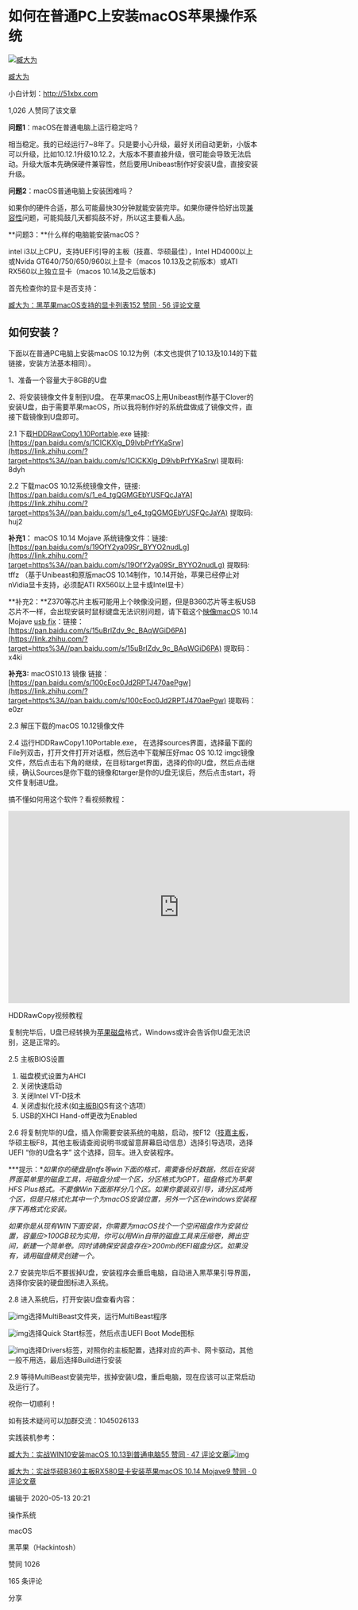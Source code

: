 # 如何在普通PC上安装macOS苹果操作系统

[![臧大为](https://pic3.zhimg.com/v2-5ee9b7524d43ff2ec59b089862d5173b_xs.jpg?source=172ae18b)](https://www.zhihu.com/people/davidtsang)

[臧大为](https://www.zhihu.com/people/davidtsang)

小白计划：http://51xbx.com



1,026 人赞同了该文章

**问题1**：macOS在普通电脑上运行稳定吗？

相当稳定。我的已经运行7~8年了。只是要小心升级，最好关闭自动更新，小版本可以升级，比如10.12.1升级10.12.2，大版本不要直接升级，很可能会导致无法启动。升级大版本先确保硬件兼容性，然后要用Unibeast制作好安装U盘，直接安装升级。

**问题2**：macOS普通电脑上安装困难吗？

如果你的硬件合适，那么可能最快30分钟就能安装完毕。如果你硬件恰好出现[兼容性](https://www.zhihu.com/search?q=兼容性&search_source=Entity&hybrid_search_source=Entity&hybrid_search_extra={"sourceType"%3A"article"%2C"sourceId"%3A136662874})问题，可能捣鼓几天都捣鼓不好，所以这主要看人品。

**问题3：**什么样的电脑能安装macOS？

intel i3以上CPU，支持UEFI引导的主板（技嘉、华硕最佳），Intel HD4000以上或Nvida GT640/750/650/960以上显卡（macos 10.13及之前版本）或ATI RX560以上独立显卡（macos 10.14及之后版本)

首先检查你的显卡是否支持：

[臧大为：黑苹果macOS支持的显卡列表152 赞同 · 56 评论文章](https://zhuanlan.zhihu.com/p/139963444)

## 如何安装？

下面以在普通PC电脑上安装macOS 10.12为例（本文也提供了10.13及10.14的下载链接，安装方法基本相同）。

1、准备一个容量大于8GB的U盘

2、将安装镜像文件复制到U盘。
在苹果macOS上用Unibeast制作基于Clover的安装U盘，由于需要苹果macOS，所以我将制作好的系统盘做成了镜像文件，直接下载镜像到U盘即可。

2.1 下载[HDDRawCopy1.10Portable](https://www.zhihu.com/search?q=HDDRawCopy1.10Portable&search_source=Entity&hybrid_search_source=Entity&hybrid_search_extra={"sourceType"%3A"article"%2C"sourceId"%3A136662874}).exe 链接: [https://pan.baidu.com/s/1CICKXlg_D9IvbPrfYKaSrw](https://link.zhihu.com/?target=https%3A//pan.baidu.com/s/1CICKXlg_D9IvbPrfYKaSrw) 提取码: 8dyh

2.2 下载macOS 10.12系统镜像文件，链接: [https://pan.baidu.com/s/1_e4_tgQGMGEbYUSFQcJaYA](https://link.zhihu.com/?target=https%3A//pan.baidu.com/s/1_e4_tgQGMGEbYUSFQcJaYA) 提取码: huj2

**补充1：** macOS 10.14 Mojave 系统镜像文件：链接: [https://pan.baidu.com/s/19OfY2ya09Sr_BYYO2nudLg](https://link.zhihu.com/?target=https%3A//pan.baidu.com/s/19OfY2ya09Sr_BYYO2nudLg) 提取码: tffz （基于Unibeast和原版macOS 10.14制作，10.14开始，苹果已经停止对nVidia显卡支持，必须配ATI RX560以上显卡或Intel显卡）

**补充2：**Z370等芯片主板可能用上个映像没问题，但是B360芯片等主板USB芯片不一样，会出现安装时鼠标键盘无法识别问题，请下载这个[映像macO](https://www.zhihu.com/search?q=映像macO&search_source=Entity&hybrid_search_source=Entity&hybrid_search_extra={"sourceType"%3A"article"%2C"sourceId"%3A136662874})S 10.14 Mojave [usb fix](https://www.zhihu.com/search?q=usb+fix&search_source=Entity&hybrid_search_source=Entity&hybrid_search_extra={"sourceType"%3A"article"%2C"sourceId"%3A136662874})：链接：[https://pan.baidu.com/s/15uBrlZdv_9c_BAqWGiD6PA](https://link.zhihu.com/?target=https%3A//pan.baidu.com/s/15uBrlZdv_9c_BAqWGiD6PA) 提取码：x4ki

**补充3:** macOS10.13 镜像 链接：[https://pan.baidu.com/s/100cEoc0Jd2RPTJ470aePgw](https://link.zhihu.com/?target=https%3A//pan.baidu.com/s/100cEoc0Jd2RPTJ470aePgw) 提取码：e0zr

2.3 解压下载的macOS 10.12镜像文件

2.4 运行HDDRawCopy1.10Portable.exe， 在选择sources界面，选择最下面的File列双击，打开文件打开对话框，然后选中下载解压好mac OS 10.12 imgc镜像文件，然后点击右下角的继续，在目标target界面，选择的你的U盘，然后点击继续，确认Sources是你下载的镜像和targer是你的U盘无误后，然后点击start，将文件复制进U盘。

搞不懂如何用这个软件？看视频教程：

<iframe title="video" src="https://video.zhihu.com/video/1243654251953668096?player=%7B%22autoplay%22%3Afalse%2C%22shouldShowPageFullScreenButton%22%3Atrue%7D" allowfullscreen="" frameborder="0" class="css-uwwqev" style="width: 688px; height: 387px;"></iframe>

HDDRawCopy视频教程



复制完毕后，U盘已经转换为[苹果磁盘](https://www.zhihu.com/search?q=苹果磁盘&search_source=Entity&hybrid_search_source=Entity&hybrid_search_extra={"sourceType"%3A"article"%2C"sourceId"%3A136662874})格式，Windows或许会告诉你U盘无法识别，这是正常的。

2.5 主板BIOS设置

1. 磁盘模式设置为AHCI
2. 关闭快速启动
3. 关闭Intel VT-D技术
4. 关闭虚拟化技术(如[主板BIO](https://www.zhihu.com/search?q=主板BIO&search_source=Entity&hybrid_search_source=Entity&hybrid_search_extra={"sourceType"%3A"article"%2C"sourceId"%3A136662874})S有这个选项）
5. USB的XHCI Hand-off更改为Enabled

2.6 将复制完毕的U盘，插入你需要安装系统的电脑，启动，按F12（[技嘉主板](https://www.zhihu.com/search?q=技嘉主板&search_source=Entity&hybrid_search_source=Entity&hybrid_search_extra={"sourceType"%3A"article"%2C"sourceId"%3A136662874})，华硕主板F8，其他主板请查阅说明书或留意屏幕启动信息）选择引导选项，选择UEFI “你的U盘名字” 这个选择，回车。进入安装程序。

***提示：**如果你的硬盘是ntfs等win下面的格式，需要备份好数据，然后在安装界面菜单里的磁盘工具，将磁盘分成一个区，分区格式为GPT，磁盘格式为苹果HFS Plus格式。不要像Win下面那样分几个区。如果你要装双引导，请分区成两个区，但是只格式化其中一个为macOS安装位置，另外一个区在windows安装程序下再格式化安装。*

*如果你是从现有WIN下面安装，你需要为macOS找个一个空闲磁盘作为安装位置，容量应>100GB较为实用，你可以用Win自带的磁盘工具来压缩卷，腾出空间，新建一个简单卷。同时请确保安装盘存在>200mb的EFI磁盘分区。如果没有，请用磁盘精灵创建一个。*

2.7 安装完毕后不要拔掉U盘，安装程序会重启电脑，自动进入黑苹果引导界面，选择你安装的硬盘图标进入系统。

2.8 进入系统后，打开安装U盘查看内容：

![img](https://pic3.zhimg.com/80/v2-b47a9925397299e04ede4e8cf071d8e6_1440w.jpg)选择MultiBeast文件夹，运行MultiBeast程序

![img](https://pic3.zhimg.com/80/v2-8107715720dff9ca75e79dddb32c156a_1440w.jpg)选择Quick Start标签，然后点击UEFI Boot Mode图标

![img](https://pic2.zhimg.com/80/v2-2b25b145580b9aaa69907a07f1f5aec9_1440w.jpg)选择Drivers标签，对照你的主板配置，选择对应的声卡、网卡驱动，其他一般不用选，最后选择Build进行安装

2.9 等待MultiBeast安装完毕，拔掉安装U盘，重启电脑，现在应该可以正常启动及运行了。

祝你一切顺利！

如有技术疑问可以加群交流：1045026133

实践装机参考：

[臧大为：实战WIN10安装macOS 10.13到普通电脑55 赞同 · 47 评论文章![img](https://pic1.zhimg.com/v2-c7c111b3d2ac16f256b5fcdaeeff14d0_180x120.jpg)](https://zhuanlan.zhihu.com/p/139473184)

[臧大为：实战华硕B360主板RX580显卡安装苹果macOS 10.14 Mojave9 赞同 · 0 评论文章](https://zhuanlan.zhihu.com/p/138517930)



编辑于 2020-05-13 20:21

操作系统

macOS

黑苹果（Hackintosh）

赞同 1026

165 条评论

分享